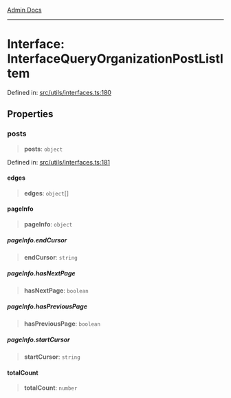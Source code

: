 [Admin Docs](/)

***

# Interface: InterfaceQueryOrganizationPostListItem

Defined in: [src/utils/interfaces.ts:180](https://github.com/gautam-divyanshu/talawa-admin/blob/69cd9f147d3701d1db7821366b2c564d1fb49f77/src/utils/interfaces.ts#L180)

## Properties

### posts

> **posts**: `object`

Defined in: [src/utils/interfaces.ts:181](https://github.com/gautam-divyanshu/talawa-admin/blob/69cd9f147d3701d1db7821366b2c564d1fb49f77/src/utils/interfaces.ts#L181)

#### edges

> **edges**: `object`[]

#### pageInfo

> **pageInfo**: `object`

##### pageInfo.endCursor

> **endCursor**: `string`

##### pageInfo.hasNextPage

> **hasNextPage**: `boolean`

##### pageInfo.hasPreviousPage

> **hasPreviousPage**: `boolean`

##### pageInfo.startCursor

> **startCursor**: `string`

#### totalCount

> **totalCount**: `number`
